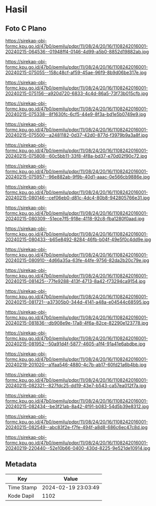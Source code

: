# Hasil

## Foto C Plano

https://sirekap-obj-formc.kpu.go.id/47b0/pemilu/pdpr/11/08/24/20/16/1108242016001-20240215-064536--01948ff4-0146-4d99-a5b0-8852d19882ab.jpg

https://sirekap-obj-formc.kpu.go.id/47b0/pemilu/pdpr/11/08/24/20/16/1108242016001-20240215-075055--158c48cf-af59-45ae-96f9-8b9d06be317e.jpg

https://sirekap-obj-formc.kpu.go.id/47b0/pemilu/pdpr/11/08/24/20/16/1108242016001-20240215-075156--a920d720-6833-4c4d-86a5-73f73b015cfb.jpg

https://sirekap-obj-formc.kpu.go.id/47b0/pemilu/pdpr/11/08/24/20/16/1108242016001-20240215-075338--8f1630fc-6cf5-44e9-8f3a-bd1e5b0749e9.jpg

https://sirekap-obj-formc.kpu.go.id/47b0/pemilu/pdpr/11/08/24/20/16/1108242016001-20240215-075500--a2481182-0d37-42d0-877d-f3979b9a3a8f.jpg

https://sirekap-obj-formc.kpu.go.id/47b0/pemilu/pdpr/11/08/24/20/16/1108242016001-20240215-075808--60c5bb11-33f8-4f8a-bd37-e70d02f90c72.jpg

https://sirekap-obj-formc.kpu.go.id/47b0/pemilu/pdpr/11/08/24/20/16/1108242016001-20240215-075957--96e882ab-9f9b-40d1-aaac-0e566cb9886e.jpg

https://sirekap-obj-formc.kpu.go.id/47b0/pemilu/pdpr/11/08/24/20/16/1108242016001-20240215-080146--cef06eb0-d81c-4dc4-80b8-942805766e31.jpg

https://sirekap-obj-formc.kpu.go.id/47b0/pemilu/pdpr/11/08/24/20/16/1108242016001-20240215-080309--51ece7f5-918e-4118-92c8-fba1280f0aad.jpg

https://sirekap-obj-formc.kpu.go.id/47b0/pemilu/pdpr/11/08/24/20/16/1108242016001-20240215-080433--b65e8492-8284-46fb-b04f-49e5f0c4dd9e.jpg

https://sirekap-obj-formc.kpu.go.id/47b0/pemilu/pdpr/11/08/24/20/16/1108242016001-20240215-080910--4d66a35a-63fe-44fe-9756-82da2b20c79e.jpg

https://sirekap-obj-formc.kpu.go.id/47b0/pemilu/pdpr/11/08/24/20/16/1108242016001-20240215-081425--77fe9288-413f-4713-8a42-f73294ca9154.jpg

https://sirekap-obj-formc.kpu.go.id/47b0/pemilu/pdpr/11/08/24/20/16/1108242016001-20240215-081721--a37305b0-344d-4141-a48a-e04544c68595.jpg

https://sirekap-obj-formc.kpu.go.id/47b0/pemilu/pdpr/11/08/24/20/16/1108242016001-20240215-081836--db908e9e-17a8-4f6a-82ce-82290e123778.jpg

https://sirekap-obj-formc.kpu.go.id/47b0/pemilu/pdpr/11/08/24/20/16/1108242016001-20240215-081952--50a91d4f-5877-4605-a1f4-91a41e6abdbe.jpg

https://sirekap-obj-formc.kpu.go.id/47b0/pemilu/pdpr/11/08/24/20/16/1108242016001-20240219-201020--a1faa546-4880-4c7b-ab17-60fd21a6b4bb.jpg

https://sirekap-obj-formc.kpu.go.id/47b0/pemilu/pdpr/11/08/24/20/16/1108242016001-20240215-082321--827fdc25-dd19-43e7-b543-ca57ea012f7a.jpg

https://sirekap-obj-formc.kpu.go.id/47b0/pemilu/pdpr/11/08/24/20/16/1108242016001-20240215-082434--be3f21ab-8a42-4f91-b083-54d5b39e8312.jpg

https://sirekap-obj-formc.kpu.go.id/47b0/pemilu/pdpr/11/08/24/20/16/1108242016001-20240215-082549--abc83f2e-f7fe-494f-a8d8-686c6ec47c8d.jpg

https://sirekap-obj-formc.kpu.go.id/47b0/pemilu/pdpr/11/08/24/20/16/1108242016001-20240219-220440--52e10b66-0400-430d-8225-9e521de10914.jpg


## Metadata

| Key        | Value               |
| ---------- | ------------------- |
| Time Stamp | 2024-02-19 23:03:49 |
| Kode Dapil | 1102                |



